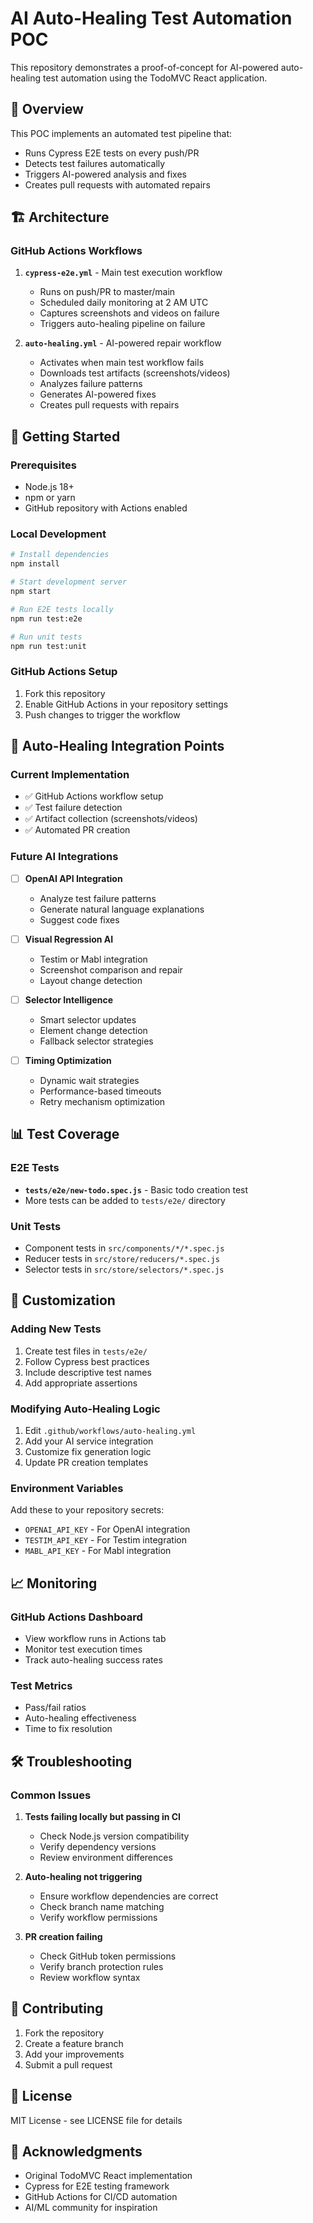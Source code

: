 # AI Auto-Healing Test Automation POC

This repository demonstrates a proof-of-concept for AI-powered auto-healing test automation using the TodoMVC React application.

## 🎯 Overview

This POC implements an automated test pipeline that:
- Runs Cypress E2E tests on every push/PR
- Detects test failures automatically
- Triggers AI-powered analysis and fixes
- Creates pull requests with automated repairs

## 🏗️ Architecture

### GitHub Actions Workflows

1. **`cypress-e2e.yml`** - Main test execution workflow
   - Runs on push/PR to master/main
   - Scheduled daily monitoring at 2 AM UTC
   - Captures screenshots and videos on failure
   - Triggers auto-healing pipeline on failure

2. **`auto-healing.yml`** - AI-powered repair workflow
   - Activates when main test workflow fails
   - Downloads test artifacts (screenshots/videos)
   - Analyzes failure patterns
   - Generates AI-powered fixes
   - Creates pull requests with repairs

## 🚀 Getting Started

### Prerequisites
- Node.js 18+
- npm or yarn
- GitHub repository with Actions enabled

### Local Development
```bash
# Install dependencies
npm install

# Start development server
npm start

# Run E2E tests locally
npm run test:e2e

# Run unit tests
npm run test:unit
```

### GitHub Actions Setup
1. Fork this repository
2. Enable GitHub Actions in your repository settings
3. Push changes to trigger the workflow

## 🤖 Auto-Healing Integration Points

### Current Implementation
- ✅ GitHub Actions workflow setup
- ✅ Test failure detection
- ✅ Artifact collection (screenshots/videos)
- ✅ Automated PR creation

### Future AI Integrations
- [ ] **OpenAI API Integration**
  - Analyze test failure patterns
  - Generate natural language explanations
  - Suggest code fixes

- [ ] **Visual Regression AI**
  - Testim or Mabl integration
  - Screenshot comparison and repair
  - Layout change detection

- [ ] **Selector Intelligence**
  - Smart selector updates
  - Element change detection
  - Fallback selector strategies

- [ ] **Timing Optimization**
  - Dynamic wait strategies
  - Performance-based timeouts
  - Retry mechanism optimization

## 📊 Test Coverage

### E2E Tests
- **`tests/e2e/new-todo.spec.js`** - Basic todo creation test
- More tests can be added to `tests/e2e/` directory

### Unit Tests
- Component tests in `src/components/*/*.spec.js`
- Reducer tests in `src/store/reducers/*.spec.js`
- Selector tests in `src/store/selectors/*.spec.js`

## 🔧 Customization

### Adding New Tests
1. Create test files in `tests/e2e/`
2. Follow Cypress best practices
3. Include descriptive test names
4. Add appropriate assertions

### Modifying Auto-Healing Logic
1. Edit `.github/workflows/auto-healing.yml`
2. Add your AI service integration
3. Customize fix generation logic
4. Update PR creation templates

### Environment Variables
Add these to your repository secrets:
- `OPENAI_API_KEY` - For OpenAI integration
- `TESTIM_API_KEY` - For Testim integration
- `MABL_API_KEY` - For Mabl integration

## 📈 Monitoring

### GitHub Actions Dashboard
- View workflow runs in Actions tab
- Monitor test execution times
- Track auto-healing success rates

### Test Metrics
- Pass/fail ratios
- Auto-healing effectiveness
- Time to fix resolution

## 🛠️ Troubleshooting

### Common Issues
1. **Tests failing locally but passing in CI**
   - Check Node.js version compatibility
   - Verify dependency versions
   - Review environment differences

2. **Auto-healing not triggering**
   - Ensure workflow dependencies are correct
   - Check branch name matching
   - Verify workflow permissions

3. **PR creation failing**
   - Check GitHub token permissions
   - Verify branch protection rules
   - Review workflow syntax

## 🤝 Contributing

1. Fork the repository
2. Create a feature branch
3. Add your improvements
4. Submit a pull request

## 📄 License

MIT License - see LICENSE file for details

## 🙏 Acknowledgments

- Original TodoMVC React implementation
- Cypress for E2E testing framework
- GitHub Actions for CI/CD automation
- AI/ML community for inspiration 